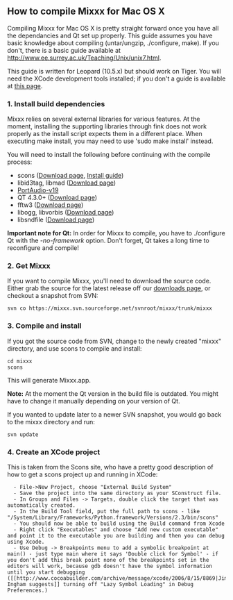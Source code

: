 ## How to compile Mixxx for Mac OS X

Compiling Mixxx for Mac OS X is pretty straight forward once you have
all the dependancies and Qt set up properly. This guide assumes you have
basic knowledge about compiling (untar/ungzip, ./configure, make). If
you don't, there is a basic guide available at
<http://www.ee.surrey.ac.uk/Teaching/Unix/unix7.html>.

This guide is written for Leopard (10.5.x) but should work on Tiger. You
will need the XCode development tools installed; if you don't a guide is
available at [this
page](http://www.techsww.com/tutorials/operating_systems/macosx/tools/configuring_macosx_compile_install_software_xcode_tools.php).

### 1\. Install build dependencies

Mixxx relies on several external libraries for various features. At the
moment, installing the supporting libraries through fink does not work
properly as the install script expects them in a different place. When
executing make install, you may need to use 'sudo make install' instead.

You will need to install the following before continuing with the
compile process:

  - scons ([Download page](http://www.scons.org/download.php), [Install
    guide](http://www.scons.org/doc/0.97/HTML/scons-user/x166.html))
  - libid3tag, libmad ([Download
    page](http://sourceforge.net/project/showfiles.php?group_id=12349))
  - [PortAudio-v19](http://www.portaudio.com)
  - QT 4.3.0+ ([Download
    page](http://trolltech.com/developer/downloads/qt/mac))
  - fftw3 ([Download page](http://www.fftw.org/download.html))
  - libogg, libvorbis ([Download page](http://xiph.org/downloads/))
  - libsndfile ([Download
    page](http://www.mega-nerd.com/libsndfile/#Download))

**Important note for Qt:** In order for Mixxx to compile, you have to
./configure Qt with the *-no-framework* option. Don't forget, Qt takes a
long time to reconfigure and compile\!

### 2\. Get Mixxx

If you want to compile Mixxx, you'll need to download the source code.
Either grab the source for the latest release off our [downloads
page](http://www.mixxx.org/download.php), or checkout a snapshot from
SVN:

    svn co https://mixxx.svn.sourceforge.net/svnroot/mixxx/trunk/mixxx

### 3\. Compile and install

If you got the source code from SVN, change to the newly created "mixxx"
directory, and use scons to compile and install:

    cd mixxx
    scons

This will generate Mixxx.app.

**Note:** At the moment the Qt version in the build file is outdated.
You might have to change it manually depending on your version of Qt.

If you wanted to update later to a newer SVN snapshot, you would go back
to the mixxx directory and run:

    svn update

### 4\. Create an XCode project

This is taken from the Scons site, who have a pretty good description of
how to get a scons project up and running in XCode:

``` 
  - File->New Project, choose "External Build System"
  - Save the project into the same directory as your SConstruct file.
  - In Groups and Files -> Targets, double click the target that was automatically created.
  - In the Build Tool field, put the full path to scons - like "/System/Library/Frameworks/Python.framework/Versions/2.3/bin/scons"
  - You should now be able to build using the Build command from Xcode
  - Right click "Executables" and choose "Add new custom executable" and point it to the executable you are building and then you can debug using Xcode.
  - Use Debug -> Breakpoints menu to add a symbolic breakpoint at main() - just type main where it says 'Double click for Symbol' - if you don't add this break point none of the breakpoints set in the editors will work, because gdb doesn't have the symbol information until you start debugging ([[http://www.cocoabuilder.com/archive/message/xcode/2006/8/15/8869|Jim Ingham suggests]] turning off "Lazy Symbol Loading" in Debug Preferences.)
```

